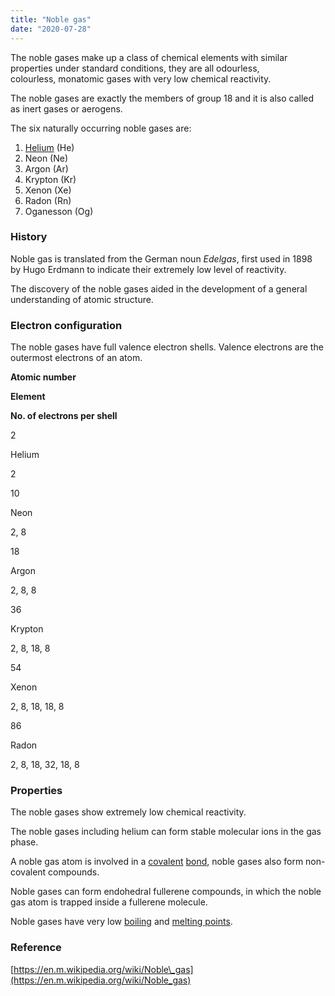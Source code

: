 ```yaml
---
title: "Noble gas"
date: "2020-07-28"
---
```


The noble gases make up a class of chemical elements with similar properties under standard conditions, they are all odourless, colourless, monatomic gases with very low chemical reactivity. 

The noble gases are exactly the members of group 18 and it is also called as inert gases or aerogens.

The six naturally occurring noble gases are:

1. [Helium](https://chemistdictionary.com/helium/) (He)
2. Neon (Ne)
3. Argon (Ar)
4. Krypton (Kr)
5. Xenon (Xe)
6. Radon (Rn)
7. Oganesson (Og)

### History

Noble gas is translated from the German noun _Edelgas_, first used in 1898 by Hugo Erdmann to indicate their extremely low level of reactivity. 

The discovery of the noble gases aided in the development of a general understanding of atomic structure. 

### Electron configuration

The noble gases have full valence electron shells. Valence electrons are the outermost electrons of an atom.

**Atomic number**

**Element**

**No. of electrons per shell**

2

Helium

2

10

Neon

2, 8

18

Argon

2, 8, 8

36

Krypton

2, 8, 18, 8

54

Xenon

2, 8, 18, 18, 8

86

Radon

2, 8, 18, 32, 18, 8

### Properties

The noble gases show extremely low chemical reactivity.

The noble gases including helium can form stable molecular ions in the gas phase. 

A noble gas atom is involved in a [covalent](https://chemistdictionary.com/covalent-bond/) [](https://chemistdictionary.com/covalent-bond/) [bond](https://chemistdictionary.com/covalent-bond/), noble gases also form non-covalent compounds.

Noble gases can form endohedral fullerene compounds, in which the noble gas atom is trapped inside a fullerene molecule. 

Noble gases have very low [boiling](https://chemistdictionary.com/boiling-point/) and [melting points](https://chemistdictionary.com/melting-point/).

### Reference

[https://en.m.wikipedia.org/wiki/Noble\_gas](https://en.m.wikipedia.org/wiki/Noble_gas)
